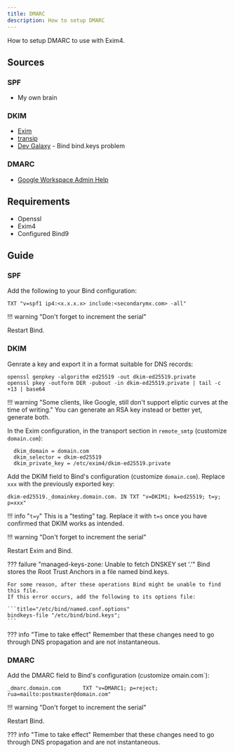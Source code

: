 ```yaml
---
title: DMARC
description: How to setup DMARC
---
```


How to setup DMARC to use with Exim4. 

## Sources

### SPF

- My own brain

### DKIM

- [Exim](https://www.exim.org/exim-html-current/doc/html/spec_html/ch-dkim_spf_srs_and_dmarc.html)
- [transip](https://www.transip.eu/knowledgebase/3199-using-dkim-with-ubuntu-debian)
- [Dev Galaxy](https://dev1galaxy.org/viewtopic.php?id=5340) - Bind bind.keys problem

### DMARC

- [Google Workspace Admin Help](https://support.google.com/a/answer/2466580?hl=en)

## Requirements

- Openssl
- Exim4
- Configured Bind9

## Guide

### SPF

Add the following to your Bind configuration:

```
TXT "v=spf1 ip4:<x.x.x.x> include:<secondarymx.com> -all"
```

!!! warning "Don't forget to increment the serial"

Restart Bind.

### DKIM

Genrate a key and export it in a format suitable for DNS records:

```
openssl genpkey -algorithm ed25519 -out dkim-ed25519.private
openssl pkey -outform DER -pubout -in dkim-ed25519.private | tail -c +13 | base64
```
!!! warning "Some clients, like Google, still don't support eliptic curves at the time of writing."
    You can generate an RSA key instead or better yet, generate both.

In the Exim configuration, in the transport section in `remote_smtp` (customize `domain.com`):

```
  dkim_domain = domain.com
  dkim_selector = dkim-ed25519
  dkim_private_key = /etc/exim4/dkim-ed25519.private
```

Add the DKIM field to Bind's configuration (customize `domain.com`). Replace `xxx` with the previously exported key:

```
dkim-ed25519._domainkey.domain.com. IN TXT "v=DKIM1; k=ed25519; t=y; p=xxx"
```

!!! info "`t=y`"
    This is a "testing" tag. Replace it with `t=s` once you have confirmed that DKIM works as intended.

!!! warning "Don't forget to increment the serial"

Restart Exim and Bind.

??? failure "managed-keys-zone: Unable to fetch DNSKEY set '.'"
    Bind stores the Root Trust Anchors in a file named bind.keys. 

    For some reason, after these operations Bind might be unable to find this file. 
    If this error occurs, add the following to its options file:

    ```title="/etc/bind/named.conf.options"
    bindkeys-file "/etc/bind/bind.keys";
    ```

??? info "Time to take effect"
    Remember that these changes need to go through DNS propagation and are not instantaneous.


### DMARC

Add the DMARC field to Bind's configuration (customize omain.com`):

```
_dmarc.domain.com       TXT "v=DMARC1; p=reject; rua=mailto:postmaster@domain.com"
```

!!! warning "Don't forget to increment the serial"

Restart Bind. 

??? info "Time to take effect"
    Remember that these changes need to go through DNS propagation and are not instantaneous.
